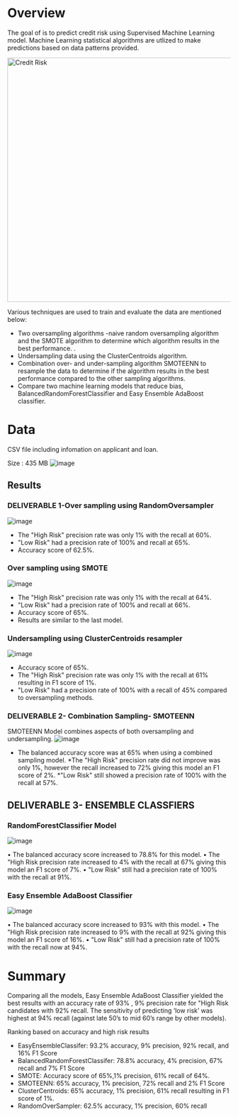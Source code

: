
# Overview

The goal of is to predict credit risk using Supervised Machine Learning model. Machine Learning statistical algorithms are utlized to make predictions based on data patterns provided.

<img width="551" alt="Credit Risk" src="https://user-images.githubusercontent.com/98617082/186016565-bd872805-0952-48e8-b908-cd2bebef8921.png">

Various techniques are used to train and evaluate the data are mentioned below:
* Two oversampling algorithms -naive random oversampling algorithm and the SMOTE algorithm to determine which algorithm results in the best performance. . 
* Undersampling data using the ClusterCentroids algorithm.
* Combination over- and under-sampling algorithm SMOTEENN to resample the data to determine if the algorithm results in the best performance compared to the other sampling algorithms. 
* Compare two machine learning models that reduce bias, BalancedRandomForestClassifier and Easy Ensemble AdaBoost classifier.

# Data

CSV file including infomation on applicant and loan.

Size : 435 MB
![image](https://user-images.githubusercontent.com/98617082/186029250-4ad0a41a-8fb1-4a85-ad8a-003479d4623c.png)




## Results
### DELIVERABLE 1-Over sampling using RandomOversampler

![image](https://user-images.githubusercontent.com/98617082/176328272-cc897e40-f6a4-43e8-b0a7-1b19f3cae1f2.png)

*  The "High Risk" precision rate was only 1% with the recall at 60%.
* "Low Risk" had a precision rate of 100% and recall at 65%.
* Accuracy score of 62.5%.

### Over sampling using SMOTE
![image](https://user-images.githubusercontent.com/98617082/176328289-5f01e146-a3c0-4e17-99f9-dfab67e85a6c.png)

 
*  The "High Risk" precision rate was only 1% with the recall at 64%.
* "Low Risk" had a precision rate of 100% and recall at 66%.
* Accuracy score of 65%.
* Results are similar to the last model.

### Undersampling using ClusterCentroids resampler
![image](https://user-images.githubusercontent.com/98617082/176328307-ce166b4a-31e7-4ecb-affc-4dd472f9d3d5.png)

 
* Accuracy score of 65%.
*  The "High Risk" precision rate was only 1% with the recall at 61% resulting in F1 score of 1%.
* "Low Risk" had a precision rate of 100% with a recall of 45% compared to oversampling methods.

### DELIVERABLE 2- Combination Sampling- SMOTEENN
SMOTEENN Model combines aspects of both oversampling and undersampling.
![image](https://user-images.githubusercontent.com/98617082/176328338-500a8fba-3591-422b-8863-a3cf8f56758d.png)

 
* The balanced accuracy score was at 65% when using a combined sampling model.
*The "High Risk" precision rate did not improve was only 1%, however the recall increased to 72% giving this model an F1 score of 2%.
*"Low Risk" still showed a precision rate of 100% with the recall at 57%.

## DELIVERABLE 3- ENSEMBLE CLASSFIERS

### RandomForestClassifier Model

![image](https://user-images.githubusercontent.com/98617082/176328379-77dbf17a-0051-429a-b290-914a14ea4063.png)
 
•	The balanced accuracy score increased to 78.8% for this model.
•	The "High Risk precision rate increased to 4% with the recall at 67% giving this model an F1 score of 7%.
•	"Low Risk" still had a precision rate of 100% with the recall at 91%.
### Easy Ensemble AdaBoost Classifier

![image](https://user-images.githubusercontent.com/98617082/176328413-6ea661c5-7b17-404f-9cf0-7cc069dfe322.png)

•	The balanced accuracy score increased to 93% with this model.
•	The "High Risk precision rate increased to 9% with the recall at 92% giving this model an F1 score of 16%.
•	"Low Risk" still had a precision rate of 100% with the recall now at 94%.

# Summary
Comparing all the models, Easy Ensemble AdaBoost Classifier yielded the best results with an accuracy rate of 93% , 9% precision rate for "High Risk candidates with 92% recall. The sensitivity of predicting ‘low risk’ was highest at 94% recall (against late 50’s to mid 60’s range by other models).

Ranking based on accuracy and high risk results

* EasyEnsembleClassifer: 93.2% accuracy, 9% precision, 92% recall, and 16% F1 Score
* BalancedRandomForestClassifer: 78.8% accuracy, 4% precision, 67% recall and 7% F1 Score
* SMOTE: Accuracy score of 65%,1% precision, 61% recall of 64%. 
* SMOTEENN: 65% accuracy, 1% precision, 72% recall and 2% F1 Score
* ClusterCentroids: 65% accuracy, 1% precision, 61% recall resulting in F1 score of 1%.
* RandomOverSampler: 62.5% accuracy, 1% precision, 60% recall 
